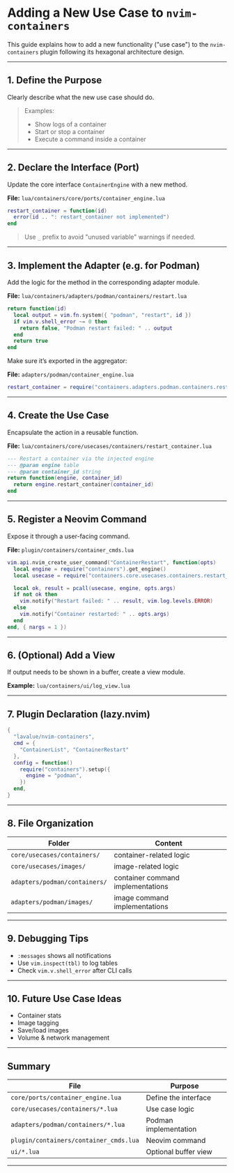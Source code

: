 # Adding a New Use Case to `nvim-containers`

This guide explains how to add a new functionality ("use case") to the `nvim-containers` plugin following its hexagonal architecture design.

---

## 1. Define the Purpose

Clearly describe what the new use case should do.

> Examples:
> - Show logs of a container
> - Start or stop a container
> - Execute a command inside a container

---

## 2. Declare the Interface (Port)

Update the core interface `ContainerEngine` with a new method.

**File:** `lua/containers/core/ports/container_engine.lua`

```lua
restart_container = function(id)
  error(id .. ": restart_container not implemented")
end
```

> Use `_` prefix to avoid "unused variable" warnings if needed.

---

## 3. Implement the Adapter (e.g. for Podman)

Add the logic for the method in the corresponding adapter module.

**File:** `lua/containers/adapters/podman/containers/restart.lua`

```lua
return function(id)
  local output = vim.fn.system({ "podman", "restart", id })
  if vim.v.shell_error ~= 0 then
    return false, "Podman restart failed: " .. output
  end
  return true
end
```

Make sure it’s exported in the aggregator:

**File:** `adapters/podman/container_engine.lua`

```lua
restart_container = require("containers.adapters.podman.containers.restart"),
```

---

## 4. Create the Use Case

Encapsulate the action in a reusable function.

**File:** `lua/containers/core/usecases/containers/restart_container.lua`

```lua
--- Restart a container via the injected engine
--- @param engine table
--- @param container_id string
return function(engine, container_id)
  return engine.restart_container(container_id)
end
```

---

## 5. Register a Neovim Command

Expose it through a user-facing command.

**File:** `plugin/containers/container_cmds.lua`

```lua
vim.api.nvim_create_user_command("ContainerRestart", function(opts)
  local engine = require("containers").get_engine()
  local usecase = require("containers.core.usecases.containers.restart_container")

  local ok, result = pcall(usecase, engine, opts.args)
  if not ok then
    vim.notify("Restart failed: " .. result, vim.log.levels.ERROR)
  else
    vim.notify("Container restarted: " .. opts.args)
  end
end, { nargs = 1 })
```

---

## 6. (Optional) Add a View

If output needs to be shown in a buffer, create a view module.

**Example:** `lua/containers/ui/log_view.lua`

---

## 7. Plugin Declaration (lazy.nvim)

```lua
{
  "lavalue/nvim-containers",
  cmd = {
    "ContainerList", "ContainerRestart"
  },
  config = function()
    require("containers").setup({
      engine = "podman",
    })
  end,
}
```

---

## 8. File Organization

| Folder | Content |
|--------|---------|
| `core/usecases/containers/` | container-related logic |
| `core/usecases/images/`     | image-related logic     |
| `adapters/podman/containers/` | container command implementations |
| `adapters/podman/images/`     | image command implementations |

---

## 9. Debugging Tips

- `:messages` shows all notifications
- Use `vim.inspect(tbl)` to log tables
- Check `vim.v.shell_error` after CLI calls

---

## 10. Future Use Case Ideas

- Container stats
- Image tagging
- Save/load images
- Volume & network management

---

## Summary

| File | Purpose |
|------|---------|
| `core/ports/container_engine.lua` | Define the interface |
| `core/usecases/containers/*.lua`  | Use case logic        |
| `adapters/podman/containers/*.lua`| Podman implementation |
| `plugin/containers/container_cmds.lua` | Neovim command |
| `ui/*.lua`                        | Optional buffer view  |

---
